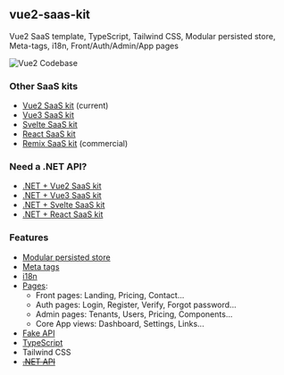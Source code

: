 ## vue2-saas-kit

Vue2 SaaS template, TypeScript, Tailwind CSS, Modular persisted store, Meta-tags, i18n, Front/Auth/Admin/App pages

![Vue2 Codebase](https://yahooder.sirv.com/saasfrontends/oss/vue.png)

### Other SaaS kits

- [Vue2 SaaS kit](https://github.com/AlexandroMtzG/vue2-saas-kit) (current)
- [Vue3 SaaS kit](https://github.com/AlexandroMtzG/vue3-saas-kit)
- [Svelte SaaS kit](https://github.com/AlexandroMtzG/svelte-saas-kit)
- [React SaaS kit](https://github.com/AlexandroMtzG/react-saas-kit)
- [Remix SaaS kit](https://alexandromg.gumroad.com/l/SaasFrontends-Remix) (commercial)

### Need a .NET API?

- [.NET + Vue2 SaaS kit](https://github.com/AlexandroMtzG/netcore-vue2-saas-kit)
- [.NET + Vue3 SaaS kit](https://github.com/AlexandroMtzG/netcore-vue3-saas-kit)
- [.NET + Svelte SaaS kit](https://github.com/AlexandroMtzG/netcore-svelte-saas-kit)
- [.NET + React SaaS kit](https://github.com/AlexandroMtzG/netcore-react-saas-kit)

### Features

- [Modular persisted store](https://saasfrontends.com/docs/store)
- [Meta tags](https://saasfrontends.com/docs/meta-tags)
- [i18n](https://saasfrontends.com/docs/i18n)
- [Pages](https://saasfrontends.com/docs/pages):
  - Front pages: Landing, Pricing, Contact...
  - Auth pages: Login, Register, Verify, Forgot password...
  - Admin pages: Tenants, Users, Pricing, Components...
  - Core App views: Dashboard, Settings, Links...
- [Fake API](https://saasfrontends.com/docs/fake-api)
- [TypeScript](https://saasfrontends.com/docs/typescript)
- Tailwind CSS
- [~~.NET API~~](https://github.com/AlexandroMtzG/netcore-vue2-saas-kit)
